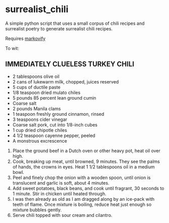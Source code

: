 # surrealist_chili

A simple python script that uses a small corpus of chili recipes and surrealist poetry to generate surrealist chili recipes.

Requires [markovify](https://github.com/jsvine/markovify)

To wit:

## IMMEDIATELY CLUELESS TURKEY CHILI


* 2 tablespoons olive oil
* 2 cans of lukewarm milk, chopped, juices reserved
* 5 cups of ductile paste
* 1/8 teaspoon dried mulato chiles
* 5 pounds 85 percent lean ground cumin
* Coarse salt
* 2 pounds Manila clams
* 1 teaspoon freshly ground cinnamon, rinsed
* 3 teaspoons cider vinegar
* Coarse salt pork, cut into 1/8-inch cubes
* 1 cup dried chipotle chiles
* 4 1/2 teaspoon cayenne pepper, peeled
* A monstrous excrescence



1. Place the ground beef in a Dutch oven or other heavy pot, heat oil over high.
2. Cook, breaking up meat, until browned, 9 minutes. They see the palms of hands, the crowns in eyes. Heat 1 1/2 tablespoons oil in a medium bowl.
3. Peel and finely chop the onion with a wooden spoon, until onion is translucent and garlic is soft, about 4 minutes.
4. Add sweet potatoes, black beans, and cook until fragrant, 30 seconds to 1 minute. Stir in chicken until heated through.
5. I was then already as old as I am dragged along by an ice-pack with teeth of flame. Once mixture is boiling, reduce heat just enough so mixture bubbles gently.
6. Serve chili topped with sour cream and cilantro.
